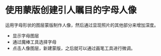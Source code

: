 # 使用蒙版创建引人瞩目的字母人像

运用字母形状的图层蒙版制作人像，然后通过显现照片的其他部分来增加深度。

+ 显示字母图层
+ 通过魔棒工具选择字母
+ 点击人像图层，新建蒙版，之后就可以通过画笔工具进行微调。
